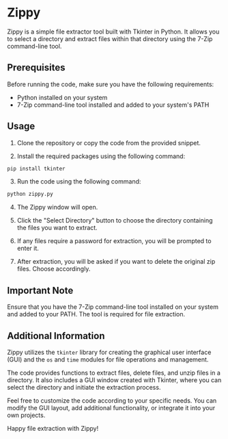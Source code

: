 # Zippy

Zippy is a simple file extractor tool built with Tkinter in Python. It allows you to select a directory and extract files within that directory using the 7-Zip command-line tool.

## Prerequisites

Before running the code, make sure you have the following requirements:

- Python installed on your system
- 7-Zip command-line tool installed and added to your system's PATH

## Usage

1. Clone the repository or copy the code from the provided snippet.

2. Install the required packages using the following command:

```bash
pip install tkinter
```

3. Run the code using the following command:

```bash
python zippy.py
```

4. The Zippy window will open.

5. Click the "Select Directory" button to choose the directory containing the files you want to extract.

6. If any files require a password for extraction, you will be prompted to enter it.

7. After extraction, you will be asked if you want to delete the original zip files. Choose accordingly.

## Important Note

Ensure that you have the 7-Zip command-line tool installed on your system and added to your PATH. The tool is required for file extraction.

## Additional Information

Zippy utilizes the `tkinter` library for creating the graphical user interface (GUI) and the `os` and `time` modules for file operations and management.

The code provides functions to extract files, delete files, and unzip files in a directory. It also includes a GUI window created with Tkinter, where you can select the directory and initiate the extraction process.

Feel free to customize the code according to your specific needs. You can modify the GUI layout, add additional functionality, or integrate it into your own projects.

Happy file extraction with Zippy!
